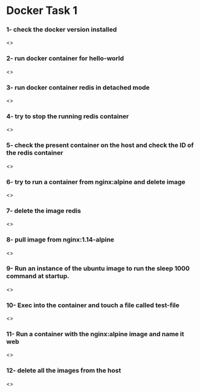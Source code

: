 # Docker Task 1

### 1- check the docker version installed
<>
### 2- run docker container for hello-world
<>
### 3- run docker container redis in detached mode
<>
### 4- try to stop the running redis container
<>
### 5- check the present container on the host and check the ID of the redis container
<>
### 6- try to run a container from nginx:alpine and delete image
<>
### 7- delete the image redis
<>
### 8- pull image from nginx:1.14-alpine
<>
### 9- Run an instance of the ubuntu image to run the sleep 1000 command at startup.
<>
### 10- Exec into the container and touch a file called test-file
<>
### 11- Run a container with the nginx:alpine image and name it web
<>
### 12- delete all the images from the host
<>
